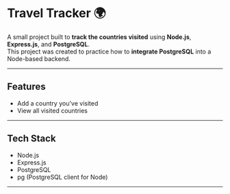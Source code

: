 # Travel Tracker 🌍

A small project built to **track the countries visited** using **Node.js**, **Express.js**, and **PostgreSQL**.  
This project was created to practice how to **integrate PostgreSQL** into a Node-based backend.

---

## Features

- Add a country you've visited
- View all visited countries

---

## Tech Stack

- Node.js
- Express.js
- PostgreSQL
- pg (PostgreSQL client for Node)

---



